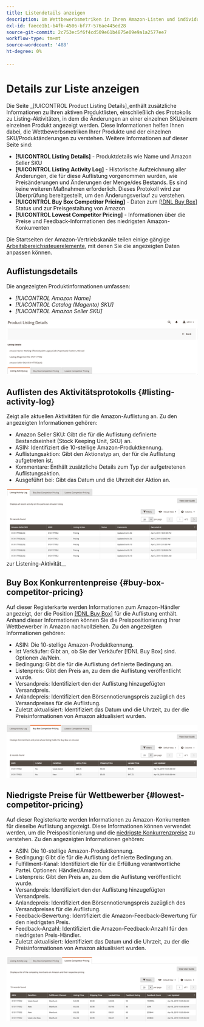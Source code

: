 ```yaml
---
title: Listendetails anzeigen
description: Um Wettbewerbsmetriken in Ihren Amazon-Listen und individuellen SKU-/Produktänderungen zu verstehen, lesen Sie die Seite Produktlistendetails .
exl-id: faece1b1-b4fb-4506-bf77-576ae445ed28
source-git-commit: 2c753ec5f6f4cd509e61b4875e09e9a1a2577ee7
workflow-type: tm+mt
source-wordcount: '488'
ht-degree: 0%

---
```


# Details zur Liste anzeigen

Die Seite _[!UICONTROL Product Listing Details]_enthält zusätzliche Informationen zu Ihren aktiven Produktlisten, einschließlich des Protokolls zu Listing-Aktivitäten, in dem die Änderungen an einer einzelnen SKU/einem einzelnen Produkt angezeigt werden. Diese Informationen helfen Ihnen dabei, die Wettbewerbsmetriken Ihrer Produkte und der einzelnen SKU/Produktänderungen zu verstehen. Weitere Informationen auf dieser Seite sind:

- **[!UICONTROL Listing Details]** - Produktdetails wie Name und Amazon Seller SKU
- **[!UICONTROL Listing Activity Log]** - Historische Aufzeichnung aller Änderungen, die für diese Auflistung vorgenommen wurden, wie Preisänderungen und Änderungen der Menge/des Bestands. Es sind keine weiteren Maßnahmen erforderlich. Dieses Protokoll wird zur Überprüfung bereitgestellt, um den Änderungsverlauf zu verstehen.
- **[!UICONTROL Buy Box Competitor Pricing]** - Daten zum  [[!DNL Buy Box]](./buy-box-competitor-pricing.md) Status und zur Preisgestaltung von Amazon
- **[!UICONTROL Lowest Competitor Pricing]** - Informationen über die Preise und Feedback-Informationen des niedrigsten Amazon-Konkurrenten

Die Startseiten der Amazon-Vertriebskanäle teilen einige gängige [Arbeitsbereichssteuerelemente](./workspace-controls.md), mit denen Sie die angezeigten Daten anpassen können.

## Auflistungsdetails

Die angezeigten Produktinformationen umfassen:

- _[!UICONTROL Amazon Name]_
- _[!UICONTROL Catalog (Magento) SKU]_
- _[!UICONTROL Amazon Seller SKU]_

![Auflistungsdetails](assets/amazon-product-listing-details.png)

## Auflisten des Aktivitätsprotokolls {#listing-activity-log}

Zeigt alle aktuellen Aktivitäten für die Amazon-Auflistung an. Zu den angezeigten Informationen gehören:

- Amazon Seller SKU: Gibt die für die Auflistung definierte Bestandseinheit (Stock Keeping Unit, SKU) an.
- ASIN: Identifiziert die 10-stellige Amazon-Produktkennung.
- Auflistungsaktion: Gibt den Aktionstyp an, der für die Auflistung aufgetreten ist.
- Kommentare: Enthält zusätzliche Details zum Typ der aufgetretenen Auflistungsaktion.
- Ausgeführt bei: Gibt das Datum und die Uhrzeit der Aktion an.

![Details zur Produktliste - Protokoll](assets/amazon-listing-activity-log.png)
 zur Listening-Aktivität__

## Buy Box Konkurrentenpreise {#buy-box-competitor-pricing}

Auf dieser Registerkarte werden Informationen zum Amazon-Händler angezeigt, der die Position [[!DNL Buy Box]](./buy-box-competitor-pricing.md) für die Auflistung enthält. Anhand dieser Informationen können Sie die Preispositionierung Ihrer Wettbewerber in Amazon nachvollziehen. Zu den angezeigten Informationen gehören:

- ASIN: Die 10-stellige Amazon-Produktkennung.
- Ist Verkäufer: Gibt an, ob Sie der Verkäufer [!DNL Buy Box] sind. Optionen Ja/Nein.
- Bedingung: Gibt die für die Auflistung definierte Bedingung an.
- Listenpreis: Gibt den Preis an, zu dem die Auflistung veröffentlicht wurde.
- Versandpreis: Identifiziert den der Auflistung hinzugefügten Versandpreis.
- Anlandepreis: Identifiziert den Börsennotierungspreis zuzüglich des Versandpreises für die Auflistung.
- Zuletzt aktualisiert: Identifiziert das Datum und die Uhrzeit, zu der die Preisinformationen von Amazon aktualisiert wurden.

![Details zur Produktliste: Buy Box-Mitbewerber-Preise](assets/amazon-listing-details-buy-box-2.png)

## Niedrigste Preise für Wettbewerber {#lowest-competitor-pricing}

Auf dieser Registerkarte werden Informationen zu Amazon-Konkurrenten für dieselbe Auflistung angezeigt. Diese Informationen können verwendet werden, um die Preispositionierung und die [niedrigste Konkurrenzpreise](./lowest-competitor-pricing.md) zu verstehen. Zu den angezeigten Informationen gehören:

- ASIN: Die 10-stellige Amazon-Produktkennung.
- Bedingung: Gibt die für die Auflistung definierte Bedingung an.
- Fulfillment-Kanal: Identifiziert die für die Erfüllung verantwortliche Partei. Optionen: Händler/Amazon.
- Listenpreis: Gibt den Preis an, zu dem die Auflistung veröffentlicht wurde.
- Versandpreis: Identifiziert den der Auflistung hinzugefügten Versandpreis.
- Anlandepreis: Identifiziert den Börsennotierungspreis zuzüglich des Versandpreises für die Auflistung.
- Feedback-Bewertung: Identifiziert die Amazon-Feedback-Bewertung für den niedrigsten Preis.
- Feedback-Anzahl: Identifiziert die Amazon-Feedback-Anzahl für den niedrigsten Preis-Händler.
- Zuletzt aktualisiert: Identifiziert das Datum und die Uhrzeit, zu der die Preisinformationen von Amazon aktualisiert wurden.

![Details zur Produktliste - niedrigste Preise für Wettbewerber](assets/amazon-listing-details-lowest-comp.png)
